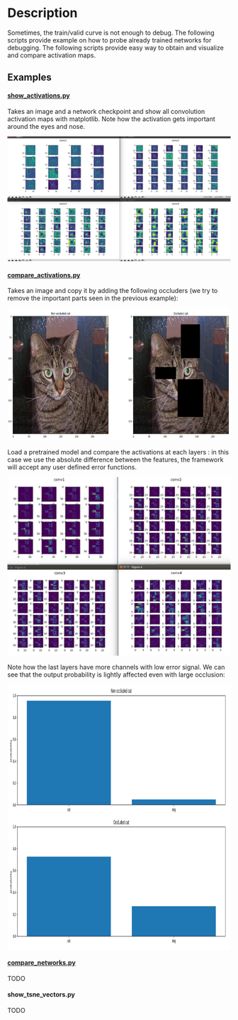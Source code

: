 # Description
Sometimes, the train/valid curve is not enough to debug. The following scripts provide example on how to probe already trained networks for debugging.
The following scripts provide easy way to obtain and visualize and compare activation maps.



## Examples
#### [show_activations.py](show_activations.py)
Takes an image and a network checkpoint and show all convolution activation maps with matplotlib.
Note how the activation gets important around the eyes and nose.

![activation](images/activations.png?raw=true "cat's activation")


#### [compare_activations.py](compare_activations.py)
Takes an image and copy it by adding the following occluders (we try to remove the important parts seen in the previous example):

<img src="images/compare_inputs.png?raw=true" width="600" height="300">

Load a pretrained model and compare the activations at each layers : in this case we use the absolute difference between the features,
 the framework will accept any user defined error functions.

<img src="images/compare_activations.png?raw=true">

Note how the last layers have more channels with low error signal. We can see that the output probability is lightly affected even with large occlusion:

<img src="images/compare_predictions.png?raw=true" width="900" height="600" align="center">

#### [compare_networks.py](compare_networks.py)
TODO

#### show_tsne_vectors.py
TODO
